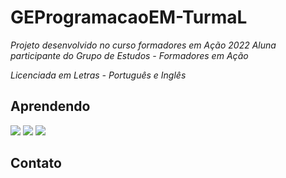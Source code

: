 # GEProgramacaoEM-TurmaL

_Projeto desenvolvido no curso formadores em Ação 2022_
_Aluna participante do Grupo de Estudos - Formadores em Ação_

_Licenciada em Letras - Português e Inglês_

## Aprendendo

![](https://img.shields.io/badge/JavaScript-323330?style=for-the-badge&logo=javascript&logoColor=F7DF1E)
![](https://img.shields.io/badge/HTML5-E34F26?style=for-the-badge&logo=html5&logoColor=white)
![](https://img.shields.io/badge/Scratch-4D97FF?style=for-the-badge&logo=Scratch&logoColor=white)

## Contato



